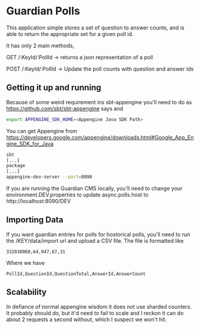 Guardian Polls
==============

This application simple stores a set of question to answer counts, and is able to return the appropriate set for
a given poll id.

It has only 2 main methods,

GET /:KeyId/:PollId -> returns a json representation of a poll

POST /:KeyId/:PollId -> Update the poll counts with question and answer ids

Getting it up and running
-------------------------

Because of some weird requirement ins sbt-appengine you'll need to do as https://github.com/sbt/sbt-appengine says and

```bash
export APPENGINE_SDK_HOME=<Appengine Java SDK Path>
```

You can get Appengine from https://developers.google.com/appengine/downloads.html#Google_App_Engine_SDK_for_Java

```bash
sbt
[...]
package
[...]
appengine-dev-server --port=8090
```

If you are running the Guardian CMS locally, you'll need to change your environment.DEV.properties to update
async.polls.host to http://localhost:8090/DEV

Importing Data
--------------

If you want guardian entries for polls for hostorical polls, you'll need to run the /KEY/data/import url and upload
a CSV file.  The file is formatted like
````
332038060,64,947,67,31
````
Where we have
````
PollId,QuestionId,QuestionTotal,AnswerId,AnswerCount
````

Scalability
-----------

In defiance of normal appengine wisdom it does not use sharded counters.  It probably should do, but it'd need to
fail to scale and I reckon it can do about 2 requests a second without, which I suspect we won't hit.